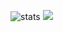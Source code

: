 ![stats](https://github-readme-stats.vercel.app/api?username=DakotaPride&count_private=true&show_icons=true&include_all_commits=true&theme=radical)
![](https://media.discordapp.net/attachments/761974468003495971/1139225708305059840/moth.gif?width=200&height=200)
